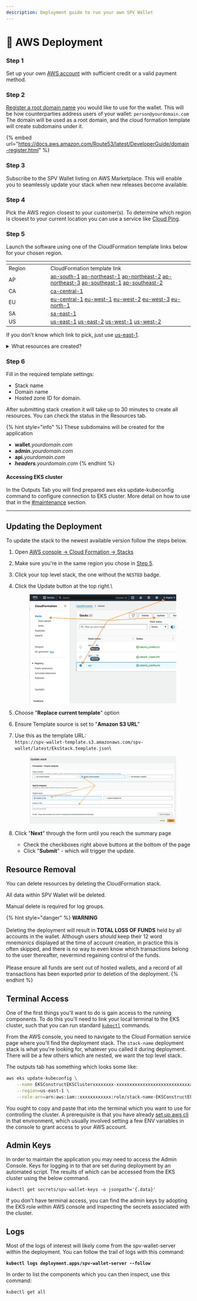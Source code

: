 ```yaml
---
description: Deployment guide to run your own SPV Wallet
---
```


# 🚀 AWS Deployment

### Step 1

Set up your own [AWS account](https://portal.aws.amazon.com/billing/signup) with sufficient credit or a valid payment method.

### Step 2

[Register a root domain name](https://aws.amazon.com/route53/) you would like to use for the wallet. This will be how counterparties address users of your wallet: `person@yourdomain.com` The domain will be used as a root domain, and the cloud formation template will create subdomains under it.

{% embed url="https://docs.aws.amazon.com/Route53/latest/DeveloperGuide/domain-register.html" %}

### Step 3

Subscribe to the SPV Wallet listing on AWS Marketplace. This will enable you to seamlessly update your stack when new releases become available.

### Step 4

Pick the AWS region closest to your customer(s). To determine which region is closest to your current location you can use a service like [Cloud Ping](https://www.cloudping.info/).&#x20;

### Step 5

&#x20;Launch the software using one of the CloudFormation template links below for your chosen region.

<table data-header-hidden><thead><tr><th width="100"></th><th></th></tr></thead><tbody><tr><td>Region</td><td>CloudFormation template link</td></tr><tr><td>AP</td><td><a href="https://ap-south-1.console.aws.amazon.com/cloudformation/home?region=ap-south-1#/stacks/quickcreate?templateURL=https://spv-wallet-template.s3.eu-central-1.amazonaws.com/spv-wallet/latest/EksStack.template.json">ap-south-1</a> <a href="https://ap-northeast-1.console.aws.amazon.com/cloudformation/home?region=ap-northeast-1#/stacks/quickcreate?templateURL=https://spv-wallet-template.s3.eu-central-1.amazonaws.com/spv-wallet/latest/EksStack.template.json">ap-northeast-1</a> <a href="https://ap-northeast-2.console.aws.amazon.com/cloudformation/home?region=ap-northeast-2#/stacks/quickcreate?templateURL=https://spv-wallet-template.s3.eu-central-1.amazonaws.com/spv-wallet/latest/EksStack.template.json">ap-northeast-2</a> <a href="https://ap-northeast-3.console.aws.amazon.com/cloudformation/home?region=ap-northeast-3#/stacks/quickcreate?templateURL=https://spv-wallet-template.s3.eu-central-1.amazonaws.com/spv-wallet/latest/EksStack.template.json">ap-northeast-3</a> <a href="https://ap-southeast-1.console.aws.amazon.com/cloudformation/home?region=ap-southeast-1#/stacks/quickcreate?templateURL=https://spv-wallet-template.s3.eu-central-1.amazonaws.com/spv-wallet/latest/EksStack.template.json">ap-southeast-1</a> <a href="https://ap-southeast-2.console.aws.amazon.com/cloudformation/home?region=ap-southeast-2#/stacks/quickcreate?templateURL=https://spv-wallet-template.s3.eu-central-1.amazonaws.com/spv-wallet/latest/EksStack.template.json">ap-southeast-2</a></td></tr><tr><td>CA</td><td><a href="https://ca-central-1.console.aws.amazon.com/cloudformation/home?region=ca-central-1#/stacks/quickcreate?templateURL=https://spv-wallet-template.s3.eu-central-1.amazonaws.com/spv-wallet/latest/EksStack.template.json">ca-central-1</a></td></tr><tr><td>EU</td><td><a href="https://eu-central-1.console.aws.amazon.com/cloudformation/home?region=eu-central-1#/stacks/quickcreate?templateURL=https://spv-wallet-template.s3.eu-central-1.amazonaws.com/spv-wallet/latest/EksStack.template.json">eu-central-1</a> <a href="https://eu-west-1.console.aws.amazon.com/cloudformation/home?region=eu-west-1#/stacks/quickcreate?templateURL=https://spv-wallet-template.s3.eu-central-1.amazonaws.com/spv-wallet/latest/EksStack.template.json">eu-west-1</a> <a href="https://eu-west-2.console.aws.amazon.com/cloudformation/home?region=eu-west-2#/stacks/quickcreate?templateURL=https://spv-wallet-template.s3.eu-central-1.amazonaws.com/spv-wallet/latest/EksStack.template.json">eu-west-2</a> <a href="https://eu-west-3.console.aws.amazon.com/cloudformation/home?region=eu-west-3#/stacks/quickcreate?templateURL=https://spv-wallet-template.s3.eu-central-1.amazonaws.com/spv-wallet/latest/EksStack.template.json">eu-west-3</a> <a href="https://eu-north-1.console.aws.amazon.com/cloudformation/home?region=eu-north-1#/stacks/quickcreate?templateURL=https://spv-wallet-template.s3.eu-central-1.amazonaws.com/spv-wallet/latest/EksStack.template.json">eu-north-1</a></td></tr><tr><td>SA</td><td><a href="https://sa-east-1.console.aws.amazon.com/cloudformation/home?region=sa-east-1#/stacks/quickcreate?templateURL=https://spv-wallet-template.s3.eu-central-1.amazonaws.com/spv-wallet/latest/EksStack.template.json">sa-east-1</a></td></tr><tr><td>US</td><td><a href="https://us-east-1.console.aws.amazon.com/cloudformation/home?region=us-east-1#/stacks/quickcreate?templateURL=https://spv-wallet-template.s3.eu-central-1.amazonaws.com/spv-wallet/latest/EksStack.template.json">us-east-1</a> <a href="https://us-east-2.console.aws.amazon.com/cloudformation/home?region=us-east-2#/stacks/quickcreate?templateURL=https://spv-wallet-template.s3.eu-central-1.amazonaws.com/spv-wallet/latest/EksStack.template.json">us-east-2</a> <a href="https://us-west-1.console.aws.amazon.com/cloudformation/home?region=us-west-1#/stacks/quickcreate?templateURL=https://spv-wallet-template.s3.eu-central-1.amazonaws.com/spv-wallet/latest/EksStack.template.json">us-west-1</a> <a href="https://us-west-2.console.aws.amazon.com/cloudformation/home?region=us-west-2#/stacks/quickcreate?templateURL=https://spv-wallet-template.s3.eu-central-1.amazonaws.com/spv-wallet/latest/EksStack.template.json">us-west-2</a></td></tr></tbody></table>

If you don't know which link to pick, just use [us-east-1](https://us-east-1.console.aws.amazon.com/cloudformation/home?region=us-east-1#/stacks/quickcreate?templateURL=https://spv-wallet-template.s3.eu-central-1.amazonaws.com/spv-wallet/latest/EksStack.template.json).

<details>

<summary>What resources are created?</summary>

·       VPC with CIDR 10.0.0.0/16

·       EKS Cluster with a Single Node Group (2 x t3.small instances)

·       Wildcard certificate in ACM for provided domain

·       Route53 entries for Bux components

·       Load Balancer Controller for EKS

·       SPV Wallet Components:

o  Web App & API

o  SPV Wallet Server

o  PostgreSQL Database

o  Web Admin

o  Block Headers Service

</details>

### Step 6

Fill in the required template settings:

* Stack name
* Domain name
* Hosted zone ID for domain.

After submitting stack creation it will take up to 30 minutes to create all resources. You can check the status in the Resources tab.

{% hint style="info" %}
These subdomains will be created for the application

* **wallet.**_yourdomain.com_
* **admin.**_yourdomain.com_
* **api.**_yourdomain.com_
* _**headers**.yourdomain.com_
{% endhint %}

#### Accessing EKS cluster

In the Outputs Tab you will find prepared aws eks update-kubeconfig command to configure connection to EKS cluster. More detail on how to use that in the [#maintenance](aws-deployment.md#maintenance "mention") section.

***

## Updating the Deployment

To update the stack to the newest available version follow the steps below.

1. Open [AWS console -> Cloud Formation -> Stacks](https://console.aws.amazon.com/cloudformation/home#stacks)
2. Make sure you're in the same region you chose in [Step 5](aws-deployment.md#step-5).
3. Click your top level stack, the one without the `NESTED` badge.
4.  Click the Update button at the top right.\


    <figure><img src="../.gitbook/assets/image (10).png" alt=""><figcaption></figcaption></figure>
5. Choose "**Replace current template**" option
6. Ensure Template source is set to "**Amazon S3 URL**"
7.  Use this as the template URL: \
    `https://spv-wallet-template.s3.amazonaws.com/spv-wallet/latest/EksStack.template.json`\


    <figure><img src="../.gitbook/assets/image (9).png" alt=""><figcaption></figcaption></figure>
8. Click "**Next**" through the form until you reach the summary page
   * Check the checkboxes right above buttons at the bottom of the page
   * Click "**Submit**" - which will trigger the update.

## Resource Removal

You can delete resources by deleting the CloudFormation stack.

All data within SPV Wallet will be deleted.

Manual delete is required for log groups.

{% hint style="danger" %}
**WARNING**\
\
Deleting the deployment will result in **TOTAL LOSS OF FUNDS** held by all accounts in the wallet. Although users _should_ keep their 12 word mnemonics displayed at the time of account creation, in practice this is often skipped, and there is no way to even know which transactions belong to the user thereafter, nevermind regaining control of the funds.\
\
Please ensure all funds are sent out of hosted wallets, and a record of all transactions has been exported prior to deletion of the deployment.
{% endhint %}

## Terminal Access

One of the first things you'll want to do is gain access to the running components. To do this you'll need to link your local terminal to the EKS cluster, such that you can run standard [`kubectl`](https://kubernetes.io/docs/tasks/tools/) commands.

From the AWS console, you need to navigate to the Cloud Formation service page where you'll find the deployment stack. The `stack-name` deployment stack is what you're looking for, whatever you called it during deployment. There will be a few others which are nested, we want the top level stack.

The outputs tab has something which looks some like:

```bash
aws eks update-kubeconfig \
    --name EKSConstructEKSClusterxxxxxxxx-xxxxxxxxxxxxxxxxxxxxxxxxxxxxxxxx \
    --region=us-east-1 \
    --role-arn=arn:aws:iam::xxxxxxxxxxxx:role/stack-name-EKSConstructEksMastersRolexxxxxxxx-xxxxxxxxxxxx
```

You ought to copy and paste that into the terminal which you want to use for controlling the cluster. A prerequisite is that you have already [set up aws cli](https://docs.aws.amazon.com/cli/latest/userguide/getting-started-quickstart.html) in that environment, which usually involved setting a few ENV variables in the console to grant access to your AWS account.

## Admin Keys

In order to maintain the application you may need to access the Admin Console. Keys for logging in to that are set during deployment by an automated script. The results of which can be accessed from the EKS cluster using the below command.&#x20;

```
kubectl get secrets/spv-wallet-keys -o jsonpath='{.data}'
```

If you don't have terminal access, you can find the admin keys by adopting the EKS role within AWS console and inspecting the secrets associated with the cluster.

## Logs

Most of the logs of interest will likely come from the spv-wallet-server within the deployment. You can follow the trail of logs with this command:

<pre><code><strong>kubectl logs deployment.apps/spv-wallet-server --follow
</strong></code></pre>

In order to list the components which you can then inspect, use this command:

```
kubectl get all
```

&#x20;
